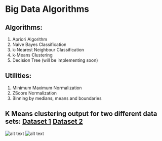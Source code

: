 # Big Data Algorithms

## Algorithms:
  1) Apriori Algorithm
  2) Naive Bayes Classification
  3) k-Nearest Neighbour Classification
  4) k-Means Clustering
  5) Decision Tree (will be implementing soon)

## Utilities:
  1) Minimum Maximum Normalization
  2) ZScore Normalization
  3) Binning by medians, means and boundaries

## K Means clustering output for two different data sets: <a href="https://github.com/karankharecha/Big_Data_Algorithms/blob/master/datasets/knn_clustering_test_1.csv">Dataset 1</a> <a href="https://github.com/karankharecha/Big_Data_Algorithms/blob/master/datasets/knn_clustering_test_2.csv">Dataset 2</a>

![alt text](https://raw.githubusercontent.com/karankharecha/Big_Data_Algorithms/master/output_files/knn_clustering_test_1.png)
![alt text](https://raw.githubusercontent.com/karankharecha/Big_Data_Algorithms/master/output_files/knn_clustering_test_2.png)
